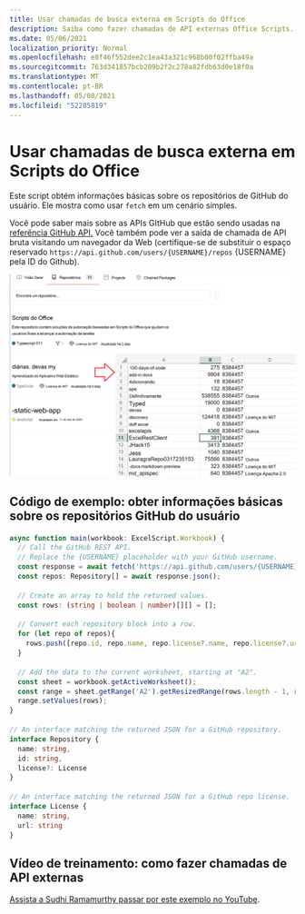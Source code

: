 ```yaml
---
title: Usar chamadas de busca externa em Scripts do Office
description: Saiba como fazer chamadas de API externas Office Scripts.
ms.date: 05/06/2021
localization_priority: Normal
ms.openlocfilehash: e8f46f552dee2c1ea43a321c968b00f02ffba49a
ms.sourcegitcommit: 763d341857bcb209b2f2c278a82fdb63d0e18f0a
ms.translationtype: MT
ms.contentlocale: pt-BR
ms.lasthandoff: 05/08/2021
ms.locfileid: "52285819"
---
```

# <a name="use-external-fetch-calls-in-office-scripts"></a>Usar chamadas de busca externa em Scripts do Office

Este script obtém informações básicas sobre os repositórios de GitHub do usuário. Ele mostra como usar `fetch` em um cenário simples.

Você pode saber mais sobre as APIs GItHub que estão sendo usadas na [referência GitHub API.](https://docs.github.com/rest/reference/repos#list-repositories-for-a-user) Você também pode ver a saída de chamada de API bruta visitando um navegador da Web (certifique-se de substituir o espaço reservado `https://api.github.com/users/{USERNAME}/repos` {USERNAME} pela ID do Github).

![Obter exemplo de informações de repositórios](../../images/git.png)

## <a name="sample-code-get-basic-information-about-users-github-repositories"></a>Código de exemplo: obter informações básicas sobre os repositórios GitHub do usuário

```TypeScript
async function main(workbook: ExcelScript.Workbook) {
  // Call the GitHub REST API.
  // Replace the {USERNAME} placeholder with your GitHub username.
  const response = await fetch('https://api.github.com/users/{USERNAME}/repos');
  const repos: Repository[] = await response.json();
  
  // Create an array to hold the returned values.
  const rows: (string | boolean | number)[][] = [];

  // Convert each repository block into a row.
  for (let repo of repos){ 
    rows.push([repo.id, repo.name, repo.license?.name, repo.license?.url])
  }

  // Add the data to the current worksheet, starting at "A2".
  const sheet = workbook.getActiveWorksheet();
  const range = sheet.getRange('A2').getResizedRange(rows.length - 1, rows[0].length - 1);
  range.setValues(rows);
}

// An interface matching the returned JSON for a GitHub repository.
interface Repository {
  name: string,
  id: string,
  license?: License 
}

// An interface matching the returned JSON for a GitHub repo license.
interface License {
  name: string,
  url: string
}
```

## <a name="training-video-how-to-make-external-api-calls"></a>Vídeo de treinamento: como fazer chamadas de API externas

[Assista a Sudhi Ramamurthy passar por este exemplo no YouTube](https://youtu.be/fulP29J418E).
